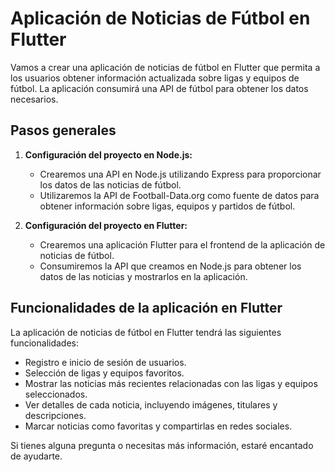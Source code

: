 # Aplicación de Noticias de Fútbol en Flutter

Vamos a crear una aplicación de noticias de fútbol en Flutter que permita a los usuarios obtener información actualizada sobre ligas y equipos de fútbol. La aplicación consumirá una API de fútbol para obtener los datos necesarios.

## Pasos generales

1. **Configuración del proyecto en Node.js:**

   - Crearemos una API en Node.js utilizando Express para proporcionar los datos de las noticias de fútbol.
   - Utilizaremos la API de Football-Data.org como fuente de datos para obtener información sobre ligas, equipos y partidos de fútbol.

2. **Configuración del proyecto en Flutter:**

   - Crearemos una aplicación Flutter para el frontend de la aplicación de noticias de fútbol.
   - Consumiremos la API que creamos en Node.js para obtener los datos de las noticias y mostrarlos en la aplicación.

## Funcionalidades de la aplicación en Flutter

La aplicación de noticias de fútbol en Flutter tendrá las siguientes funcionalidades:

- Registro e inicio de sesión de usuarios.
- Selección de ligas y equipos favoritos.
- Mostrar las noticias más recientes relacionadas con las ligas y equipos seleccionados.
- Ver detalles de cada noticia, incluyendo imágenes, titulares y descripciones.
- Marcar noticias como favoritas y compartirlas en redes sociales.

Si tienes alguna pregunta o necesitas más información, estaré encantado de ayudarte.
